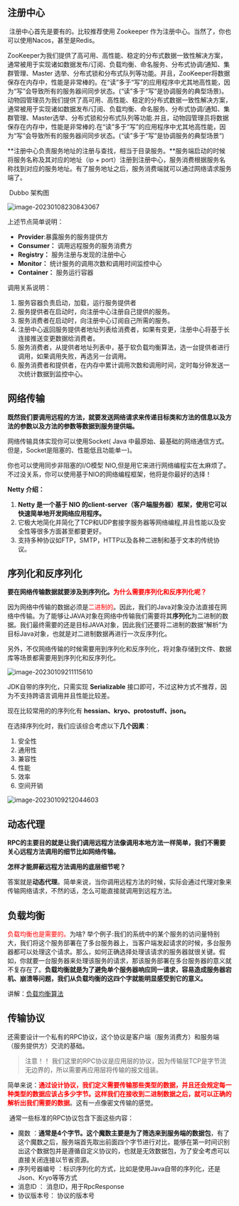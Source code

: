 ## 注册中心

​	注册中心首先是要有的。比较推荐使用 Zookeeper 作为注册中心。当然了，你也可以使用Nacos，甚至是Redis。

​	ZooKeeper为我们提供了高可用、高性能、稳定的分布式数据一致性解决方案，通常被用于实现诸如数据发布/订阅、负载均衡、命名服务、分布式协调/通知、集群管理、Master 选举、分布式锁和分布式队列等功能。并且，ZooKeeper将数据保存在内存中，性能是非常棒的。在“读”多于“写”的应用程序中尤其地高性能，因为“写”会导致所有的服务器间同步状态。(“读”多于“写”是协调服务的典型场景)。动物园管理员为我们提供了高可用、高性能、稳定的分布式数据一致性解决方案，通常被用于实现诸如数据发布/订阅、负载均衡、命名服务、分布式协调/通知、集群管理、Master选举、分布式锁和分布式队列等功能.并且，动物园管理员将数据保存在内存中，性能是非常棒的.在“读”多于“写”的应用程序中尤其地高性能，因为“写”会导致所有的服务器间同步状态。(“读”多于“写”是协调服务的典型场景“)

​	**注册中心负责服务地址的注册与查找，相当于目录服务。**服务端启动的时候将服务名称及其对应的地址（ip + port）注册到注册中心，服务消费根据服务名称找到对应的服务地址。有了服务地址之后，服务消费端就可以通过网络请求服务端了。

​	Dubbo 架构图

![image-20230108230843067](markdown-img/02.assets/image-20230108230843067.png)

上述节点简单说明：

- **Provider**:暴露服务的服务提供方
- **Consumer：** 调用远程服务的服务消费方
- **Registry：** 服务注册与发现的注册中心
- **Monitor：** 统计服务的调用次数和调用时间监控中心
- **Container：** 服务运行容器



调用关系说明：

1. 服务容器负责启动，加载，运行服务提供者
2. 服务提供者在启动时，向注册中心注册自己提供的服务。
3. 服务消费者在启动时，向注册中心订阅自己所需的服务。
4. 注册中心返回服务提供者地址列表给消费者，如果有变更，注册中心将基于长连接推送变更数据给消费者。
5. 服务消费者，从提供者地址列表中，基于软负载均衡算法，选一台提供者进行调用，如果调用失败，再选另一台调用。
6. 服务消费者和提供者，在内存中累计调用次数和调用时间，定时每分钟发送一次统计数据到监控中心。



## 网络传输

**既然我们要调用远程的方法，就要发送网络请求来传递目标类和方法的信息以及方法的参数以及方法的参数等数据到服务提供端。**



网络传输具体实现你可以使用Socket( Java 中最原始、最基础的网络通信方式。但是，Socket是阻塞的、性能低且功能单一)。



你也可以使用同步非阻塞的I/O模型 NIO,但是用它来进行网络编程实在太麻烦了。不过没关系，你可以使用基于NIO的网络编程框架，他将是你最好的选择！

**Netty 介绍：**

1. **Netty 是一个基于 NIO 的client-server（客户端服务器）框架，使用它可以快速简单地开发网络应用程序。**
2. 它极大地简化并简化了TCP和UDP套接字服务器等网络编程,并且性能以及安全性等很多方面甚至都要更好。
3. 支持多种协议如FTP，SMTP，HTTP以及各种二进制和基于文本的传统协议。



## 序列化和反序列化

**要在网络传输数据就要涉及到序列化。<font color='red'>为什么需要序列化和反序列化呢？</font>**

因为网络中传输的数据必须是<font color='red'>二进制的</font>。因此，我们的Java对象没办法直接在网络中传输。为了能够让JAVA对象在网络中传输我们需要将其**序列化**为二进制的数据。我们最终需要的还是目标JAVA对象，因此我们还要将二进制的数据“解析”为目标Java对象，也就是对二进制数据再进行一次反序列化。

另外，不仅网络传输的时候需要用到序列化和反序列化，将对象存储到文件、数据库等场景都需要用到序列化和反序列化。

![image-20230109211115610](markdown-img/02.assets/image-20230109211115610.png)

JDK自带的序列化，只需实现 **Serializable** 接口即可，不过这种方式不推荐，因为不支持跨语言调用并且性能比较差。



现在比较常用的的序列化有 **hessian、kryo、protostuff、json。**

在选择序列化时，我们应该综合考虑以下**几个因素**：

1. 安全性
2. 通用性
3. 兼容性
4. 性能
5. 效率
6. 空间开销

![image-20230109212044603](markdown-img/02.assets/image-20230109212044603.png)

## 动态代理

**RPC的主要目的就是让我们调用远程方法像调用本地方法一样简单，我们不需要关心远程方法调用的细节比如网络传输。**



**怎样才能屏蔽远程方法调用的底层细节呢？**

答案就是**动态代理**。简单来说，当你调用远程方法的时候，实际会通过代理对象来传输网络请求，不然的话，怎么可能直接就调用到远程方法。



## 负载均衡

<font color='red'>负载均衡也是需要的。</font>为啥?
举个例子:我们的系统中的某个服务的访问量特别大，我们将这个服务部署在了多台服务器上，当客户端发起请求的时候，多台服务器都可以处理这个请求。那么，如何正确选择处理该请求的服务器就很关键。假如，你就要一台服务器来处理该服务的请求，那该服务部署在多台服务器的意义就不复存在了。**负载均衡就是为了避免单个服务器响应同一请求，容易造成服务器宕机、崩溃等问题，我们从负载均衡的这四个字就能明显感受到它的意义。**

讲解：[负载均衡算法](https://www.bilibili.com/video/BV1nJ411s739/?spm_id_from=333.337.search-card.all.click&vd_source=096fea7f26fb5eb046dfbb1b696a456f)



## 传输协议

​	还需要设计一个私有的RPC协议，这个协议是客户端（服务消费方）和服务端（服务提供方）交流的基础。

> 注意！！ 我们这里的RPC协议是应用层的协议，因为传输层TCP是字节流无边界的，所以需要再应用层将传输的报文组装。

​	简单来说：<font color='red'>**通过设计协议，我们定义需要传输那些类型的数据，并且还会规定每一种类型的数据应该占多少字节。这样我们在接收到二进制数据之后，就可以正确的解析出我们需要的数据**</font>。这有一点像密文传输的感觉。

​	通常一些标准的RPC协议包含下面这些内容：

- 魔数 ：**通常是4个字节。这个魔数主要是为了筛选来到服务端的数据包**，有了这个魔数之后，服务端首先取出前面四个字节进行对比，能够在第一时间识别出这个数据包并是遵循自定义协议的，也就是无效数据包，为了安全考虑可以直接关闭连接以节省资源。
- 序列号器编号 ：标识序列化的方式，比如是使用Java自带的序列化，还是Json、Kryo等等方式
- 消息ID ： 消息ID，用于RpcResponse
- 协议版本号： 协议的版本号
